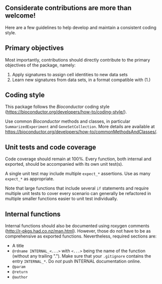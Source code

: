 
## Considerate contributions are more than welcome!

Here are a few guidelines to help develop and maintain a consistent coding style.

## Primary objectives

Most importantly, contributions should directly contribute to the primary objectives of the package, namely:

1. Apply signatures to assign cell identities to new data sets
2. Learn new signatures from data sets, in a format compatible with (1.)

## Coding style

This package follows the _Bioconductor_ coding style (https://bioconductor.org/developers/how-to/coding-style/).

Use common _Bioconductor_ methods and classes, in particular `SummarizedExperiment` and `GeneSetCollection`.
More details are available at https://bioconductor.org/developers/how-to/commonMethodsAndClasses/.

## Unit tests and code coverage

Code coverage should remain at 100%.
Every function, both internal and exported, should be accompanied with its own unit test(s).

A single unit test may include multiple `expect_*` assertions. Use as many `expect_*` as appropriate.

Note that large functions that include several `if` statements and require multiple unit tests to cover every scenario can generally be refactored in multiple smaller functions easier to unit test individually.

## Internal functions

Internal functions should also be documented using roxygen comments (http://r-pkgs.had.co.nz/man.html).
However, those do not have to be as comprehensive as exported functions.
Nevertheless, required sections are:

- A title
- `@rdname INTERNAL_<...>` with `<...>` being the name of the function (without any trailing ".").
    Make sure that your `.gitignore` contains the entry `INTERNAL_*`. Do _not_ push INTERNAL documentation online.
- `@param`
- `@return`
- `@author`
